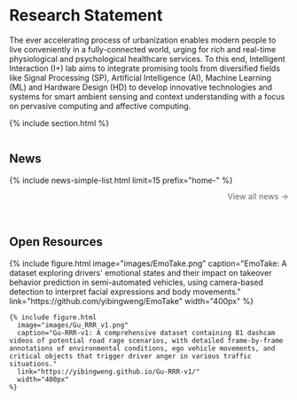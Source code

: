 ---
---

# Research Statement

The ever accelerating process of urbanization enables modern people to live conveniently in a fully-connected world, urging for rich and real-time physiological and psychological healthcare services. To this end, Intelligent Interaction (I+) lab aims to integrate promising tools from diversified fields like Signal Processing (SP), Artificial Intelligence (AI), Machine Learning (ML) and Hardware Design (HD) to develop innovative technologies and systems for smart ambient sensing and context understanding with a focus on pervasive computing and affective computing.


{% include section.html %}

<div class="row">
  <div class="column left-column">
    <h2>News</h2>
    {% include news-simple-list.html limit=15 prefix="home-" %}
    <div class="view-all-link">
      <a href="{{ '/blog' | relative_url }}" class="view-more">
        View all news <span class="arrow">→</span>
      </a>
    </div>
  </div>
  
  <div class="column right-column">
    <h2>Open Resources</h2>
    {% include figure.html
      image="images/EmoTake.png"
      caption="EmoTake: A dataset exploring drivers' emotional states and their impact on takeover behavior prediction in semi-automated vehicles, using camera-based detection to interpret facial expressions and body movements."
      link="https://github.com/yibingweng/EmoTake"
      width="400px"
    %}
    
    {% include figure.html
      image="images/Gu_RRR_v1.png"
      caption="Gu-RRR-v1: A comprehensive dataset containing 81 dashcam videos of potential road rage scenarios, with detailed frame-by-frame annotations of environmental conditions, ego vehicle movements, and critical objects that trigger driver anger in various traffic situations."
      link="https://yibingweng.github.io/Gu-RRR-v1/"
      width="400px"
    %}
  </div>
</div>

<style>
  .row {
    display: flex;
    flex-wrap: wrap;
    gap: 2rem;
  }
  
  .column {
    flex: 1;
    min-width: 300px;
  }
  
  .left-column {
    flex-basis: 55%;
  }
  
  .right-column {
    flex-basis: 35%;
  }
  
  .view-all-link {
    margin-top: 0.75rem;
    text-align: right;
  }
  
  .view-more {
    font-size: 0.9rem;
    color: #666;
    text-decoration: none;
    transition: color 0.2s ease;
  }
  
  .view-more:hover {
    color: #557A95;
  }
  
  .arrow {
    display: inline-block;
    transition: transform 0.2s ease;
  }
  
  .view-more:hover .arrow {
    transform: translateX(3px);
  }
  
  /* Improved mobile responsiveness */
  @media (max-width: 768px) {
    .row {
      flex-direction: column;
    }
    
    .column {
      width: 100%;
    }
    
    .left-column {
      overflow: visible;
      width: 100%;
      margin-bottom: 2rem;
    }
  }
</style>
